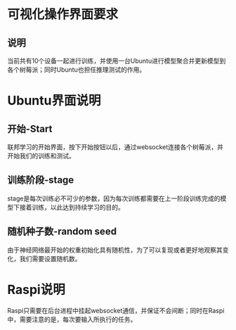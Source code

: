 # 可视化操作界面要求

## 说明

当前共有10个设备一起进行训练，并使用一台Ubuntu进行模型聚合并更新模型到各个树莓派；同时Ubuntu也担任推理测试的作用。


# Ubuntu界面说明

## 开始-Start
联邦学习的开始界面，按下开始按钮以后，通过websocket连接各个树莓派，并开始我们的训练和测试。

## 训练阶段-stage
stage是每次训练必不可少的参数，因为每次训练都需要在上一阶段训练完成的模型下接着训练，以此达到持续学习的目的。

## 随机种子数-random seed
由于神经网络最开始的权重初始化具有随机性，为了可以复现或者更好地观察其变化，我们需要设置随机数。

# Raspi说明
Raspi只需要在后台进程中挂起websocket通信，并保证不会间断；同时在Raspi中，需要注意的是，每次要输入所执行的任务。
<!--stackedit_data:
eyJoaXN0b3J5IjpbNTY3MjkwNDg4XX0=
-->